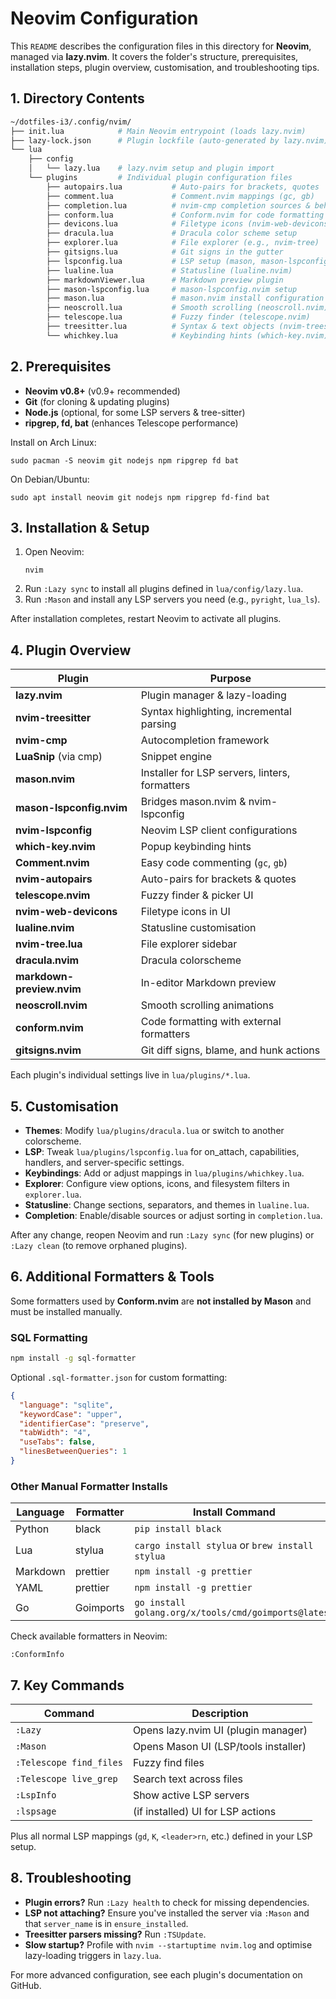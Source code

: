 # Neovim Configuration

This `README` describes the configuration files in this directory for **Neovim**, managed via **lazy.nvim**. It covers the folder's structure, prerequisites, installation steps, plugin overview, customisation, and troubleshooting tips.

## 1. Directory Contents

```bash
~/dotfiles-i3/.config/nvim/
├── init.lua            # Main Neovim entrypoint (loads lazy.nvim)
├── lazy-lock.json      # Plugin lockfile (auto-generated by lazy.nvim)
└── lua
    ├── config
    │   └── lazy.lua    # lazy.nvim setup and plugin import
    └── plugins         # Individual plugin configuration files
        ├── autopairs.lua           # Auto-pairs for brackets, quotes
        ├── comment.lua             # Comment.nvim mappings (gc, gb)
        ├── completion.lua          # nvim-cmp completion sources & behavior
        ├── conform.lua             # Conform.nvim for code formatting
        ├── devicons.lua            # Filetype icons (nvim-web-devicons)
        ├── dracula.lua             # Dracula color scheme setup
        ├── explorer.lua            # File explorer (e.g., nvim-tree)
        ├── gitsigns.lua            # Git signs in the gutter
        ├── lspconfig.lua           # LSP setup (mason, mason-lspconfig, handlers)
        ├── lualine.lua             # Statusline (lualine.nvim)
        ├── markdownViewer.lua      # Markdown preview plugin
        ├── mason-lspconfig.lua     # mason-lspconfig.nvim setup
        ├── mason.lua               # mason.nvim install configuration
        ├── neoscroll.lua           # Smooth scrolling (neoscroll.nvim)
        ├── telescope.lua           # Fuzzy finder (telescope.nvim)
        ├── treesitter.lua          # Syntax & text objects (nvim-treesitter)
        └── whichkey.lua            # Keybinding hints (which-key.nvim)
```

## 2. Prerequisites

- **Neovim v0.8+** (v0.9+ recommended)
- **Git** (for cloning & updating plugins)
- **Node.js** (optional, for some LSP servers & tree-sitter)
- **ripgrep, fd, bat** (enhances Telescope performance)

Install on Arch Linux:

```
sudo pacman -S neovim git nodejs npm ripgrep fd bat
```

On Debian/Ubuntu:

```
sudo apt install neovim git nodejs npm ripgrep fd-find bat
```

## 3. Installation & Setup

1. Open Neovim:
   ```
   nvim
   ```
2. Run `:Lazy sync` to install all plugins defined in `lua/config/lazy.lua`.
3. Run `:Mason` and install any LSP servers you need (e.g., `pyright`, `lua_ls`).

After installation completes, restart Neovim to activate all plugins.

## 4. Plugin Overview

| **Plugin**                | **Purpose**                                    |
| ------------------------- | ---------------------------------------------- |
| **lazy.nvim**             | Plugin manager & lazy-loading                  |
| **nvim-treesitter**       | Syntax highlighting, incremental parsing       |
| **nvim-cmp**              | Autocompletion framework                       |
| **LuaSnip** (via cmp)     | Snippet engine                                 |
| **mason.nvim**            | Installer for LSP servers, linters, formatters |
| **mason-lspconfig.nvim**  | Bridges mason.nvim & nvim-lspconfig            |
| **nvim-lspconfig**        | Neovim LSP client configurations               |
| **which-key.nvim**        | Popup keybinding hints                         |
| **Comment.nvim**          | Easy code commenting (`gc`, `gb`)              |
| **nvim-autopairs**        | Auto-pairs for brackets & quotes               |
| **telescope.nvim**        | Fuzzy finder & picker UI                       |
| **nvim-web-devicons**     | Filetype icons in UI                           |
| **lualine.nvim**          | Statusline customisation                       |
| **nvim-tree.lua**         | File explorer sidebar                          |
| **dracula.nvim**          | Dracula colorscheme                            |
| **markdown-preview.nvim** | In-editor Markdown preview                     |
| **neoscroll.nvim**        | Smooth scrolling animations                    |
| **conform.nvim**          | Code formatting with external formatters       |
| **gitsigns.nvim**         | Git diff signs, blame, and hunk actions        |

Each plugin's individual settings live in `lua/plugins/*.lua`.

## 5. Customisation

- **Themes**: Modify `lua/plugins/dracula.lua` or switch to another colorscheme.
- **LSP**: Tweak `lua/plugins/lspconfig.lua` for on_attach, capabilities, handlers, and server-specific settings.
- **Keybindings**: Add or adjust mappings in `lua/plugins/whichkey.lua`.
- **Explorer**: Configure view options, icons, and filesystem filters in `explorer.lua`.
- **Statusline**: Change sections, separators, and themes in `lualine.lua`.
- **Completion**: Enable/disable sources or adjust sorting in `completion.lua`.

After any change, reopen Neovim and run `:Lazy sync` (for new plugins) or `:Lazy clean` (to remove orphaned plugins).

## 6. Additional Formatters & Tools

Some formatters used by **Conform.nvim** are **not installed by Mason** and must be installed manually.

### SQL Formatting

```bash
npm install -g sql-formatter
```

Optional `.sql-formatter.json` for custom formatting:

```json
{
  "language": "sqlite",
  "keywordCase": "upper",
  "identifierCase": "preserve",
  "tabWidth": "4",
  "useTabs": false,
  "linesBetweenQueries": 1
}
```

### Other Manual Formatter Installs

| **Language** | **Formatter** | **Install Command**                                  |
| ------------ | ------------- | ---------------------------------------------------- |
| Python       | black         | `pip install black`                                  |
| Lua          | stylua        | `cargo install stylua` or `brew install stylua`      |
| Markdown     | prettier      | `npm install -g prettier`                            |
| YAML         | prettier      | `npm install -g prettier`                            |
| Go           | Goimports     | `go install golang.org/x/tools/cmd/goimports@latest` |

Check available formatters in Neovim:

```vim
:ConformInfo
```

## 7. Key Commands

| **Command**             | **Description**                      |
| ----------------------- | ------------------------------------ |
| `:Lazy`                 | Opens lazy.nvim UI (plugin manager)  |
| `:Mason`                | Opens Mason UI (LSP/tools installer) |
| `:Telescope find_files` | Fuzzy find files                     |
| `:Telescope live_grep`  | Search text across files             |
| `:LspInfo`              | Show active LSP servers              |
| `:lspsage`              | (if installed) UI for LSP actions    |

Plus all normal LSP mappings (`gd`, `K`, `<leader>rn`, etc.) defined in your LSP setup.

## 8. Troubleshooting

- **Plugin errors?** Run `:Lazy health` to check for missing dependencies.
- **LSP not attaching?** Ensure you've installed the server via `:Mason` and that `server_name` is in `ensure_installed`.
- **Treesitter parsers missing?** Run `:TSUpdate`.
- **Slow startup?** Profile with `nvim --startuptime nvim.log` and optimise lazy-loading triggers in `lazy.lua`.

For more advanced configuration, see each plugin's documentation on GitHub.
